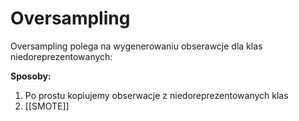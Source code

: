 # Oversampling
Oversampling polega na wygenerowaniu obserawcje dla klas niedoreprezentowanych:

**Sposoby:**
1. Po prostu kopiujemy obserwacje z niedoreprezentowanych klas
2. [[SMOTE]]